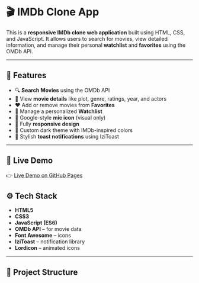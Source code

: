 # 🎬 IMDb Clone App

This is a **responsive IMDb clone web application** built using HTML, CSS, and JavaScript. It allows users to search for movies, view detailed information, and manage their personal **watchlist** and **favorites** using the OMDb API.

---

## 🌟 Features

- 🔍 **Search Movies** using the OMDb API  
- 🎥 View **movie details** like plot, genre, ratings, year, and actors  
- ❤️ Add or remove movies from **Favorites**  
- 📌 Manage a personalized **Watchlist**  
- 🎤 Google-style **mic icon** (visual only)  
- 📱 Fully **responsive design**  
- 🎨 Custom dark theme with IMDb-inspired colors  
- 🔔 Stylish **toast notifications** using IziToast  

---

## 🚀 Live Demo

👉 [Live Demo on GitHub Pages](https://sreesuave.github.io/imdbclone)



## ⚙️ Tech Stack

- **HTML5**
- **CSS3**
- **JavaScript (ES6)**
- **OMDb API** – for movie data
- **Font Awesome** – icons
- **IziToast** – notification library
- **Lordicon** – animated icons

---

## 🧩 Project Structure

